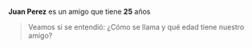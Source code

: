 **Juan Perez** es un amigo que tiene **25** años
>Veamos si se entendió: ¿Cómo se llama y qué edad tiene nuestro amigo?